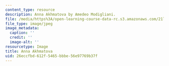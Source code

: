 ```yaml
---
content_type: resource
description: Anna Akhmatova by Amedeo Modigliani.
file: /media/https%3A/open-learning-course-data-rc.s3.amazonaws.com/21l-701-literary-interpretation-beyond-the-limits-of-the-lyric-fall-2006/26eccfbd612f5465bbbe56e97769b37f_chp_modigliani.jpg
file_type: image/jpeg
image_metadata:
  caption: ''
  credit: ''
  image-alt: ''
resourcetype: Image
title: Anna Akhmatova
uid: 26eccfbd-612f-5465-bbbe-56e97769b37f
---
```

